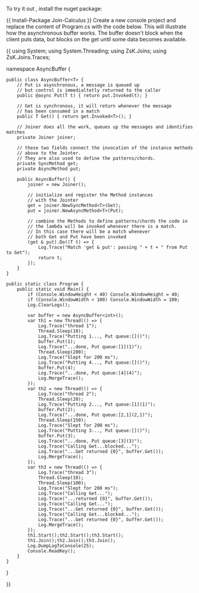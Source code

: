 To try it out , install the nuget package:  

{{ 
Install-Package Join-Calculus 
}}
Create a new console project and replace the content of Program.cs with the code below. This will illustrate how the asynchronous buffer works. The buffer doesn't block when the client puts data, but blocks on the get until some data becomes available. 

{{
using System;
using System.Threading;
using ZsK.Joins;
using ZsK.Joins.Traces;

namespace AsyncBuffer {

    public class AsyncBuffer<T> {
        // Put is asynchronous, a message is queued up 
        // but control is immedialtetly returned to the caller
        public @async Put(T t) { return put.Invoked(t); }

        // Get is synchronous, it will return whenever the message 
        // has been consumed in a match
        public T Get() { return get.Invoked<T>(); }

        // Joiner does all the work, queues up the messages and identifies matches
        private Joiner joiner;

        // these two fields connect the invocation of the instance methods 
        // above to the Jointer.
        // They are also used to define the patterns/chords.
        private SyncMethod get;
        private AsyncMethod put;

        public AsyncBuffer() {
            joiner = new Joiner();

            // initialize and register the Method instances 
            // with the Jointer
            get = joiner.NewSyncMethod<T>(Get);
            put = joiner.NewAsyncMethod<T>(Put);

            // combine the Methods to define patterns/chords the code in 
            // the lambda will be invoked whenever there is a match.
            // In this case there will be a match whenever 
            // both Get and Put have been invoked
            (get & put).Do((T t) => {
                Log.Trace("Match 'get & put': passing " + t + " from Put to Get");
                return t;
            });
        }
    }

    public static class Program {
        public static void Main() {
            if (Console.WindowHeight < 40) Console.WindowHeight = 40;
            if (Console.WindowWidth < 100) Console.WindowWidth = 100;
            Log.ClearLogs();

            var buffer = new AsyncBuffer<int>();
            var th1 = new Thread(() => {
                Log.Trace("thread 1");
                Thread.Sleep(10);
                Log.Trace("Putting 1..., Put queue:[]()");
                buffer.Put(1);
                Log.Trace("...done, Put queue:[1](1)");
                Thread.Sleep(200);
                Log.Trace("Slept for 200 ms");
                Log.Trace("Putting 4..., Put queue:[]()");
                buffer.Put(4);
                Log.Trace("...done, Put queue:[4](4)");
                Log.MergeTrace();
            });
            var th2 = new Thread(() => {
                Log.Trace("thread 2");
                Thread.Sleep(20);
                Log.Trace("Putting 2..., Put queue:[1](1)");
                buffer.Put(2);
                Log.Trace("...done, Put queue:[2,1](2,1)");
                Thread.Sleep(150);
                Log.Trace("Slept for 200 ms");
                Log.Trace("Putting 3..., Put queue:[]()");
                buffer.Put(3);
                Log.Trace("...done, Put queue:[3](3)");
                Log.Trace("Calling Get...blocked...");
                Log.Trace("...Get returned {0}", buffer.Get());
                Log.MergeTrace();
            });
            var th3 = new Thread(() => {
                Log.Trace("thread 3");
                Thread.Sleep(10);
                Thread.Sleep(100);
                Log.Trace("Slept for 200 ms");
                Log.Trace("Calling Get...");
                Log.Trace("...returned {0}", buffer.Get());
                Log.Trace("Calling Get...");
                Log.Trace("...Get returned {0}", buffer.Get());
                Log.Trace("Calling Get...blocked...");
                Log.Trace("...Get returned {0}", buffer.Get());
                Log.MergeTrace();
            });
            th1.Start();th2.Start();th3.Start();
            th1.Join();th2.Join();th3.Join();
            Log.DumpLogToConsole(25);
            Console.ReadKey();
        }
    }
}

}}